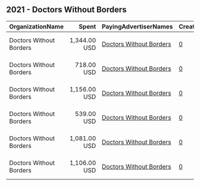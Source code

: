 ## 2021 - Doctors Without Borders 
|OrganizationName|Spent|PayingAdvertiserNames|CreativeUrls|Impressions|Genders|AgeBrackets|CountryCodes|BillingAddresses|CandidateBallotInformation|
|:---|---:|:---|:---|---:|:---|:---|:---|:---|:---|
|Doctors Without Borders|1,344.00 USD|[Doctors Without Borders](2021/Doctors_Without_Borders.md)|[0](https://www.snap.com/political-ads/asset/f1d03554cc097ce5650b720eb84ff3153bb26a92b4d788d508172c49909e8bca?mediaType=mp4)|219,366||25+|united states|"40 rector street,New York,10006,US"||
|Doctors Without Borders|718.00 USD|[Doctors Without Borders](2021/Doctors_Without_Borders.md)|[0](https://www.snap.com/political-ads/asset/fb303304018842fa8f47291f7e50f60419e1fd7a5d77d4e83857b87469e99d35?mediaType=mp4)|170,700||18+|united states|"40 rector street,New York,10006,US"||
|Doctors Without Borders|1,156.00 USD|[Doctors Without Borders](2021/Doctors_Without_Borders.md)|[0](https://www.snap.com/political-ads/asset/350664f258be54667eb622869d52e41b820a210b5559a02a5c1ecf90ac31061f?mediaType=mp4)|281,697||18+|united states|"40 rector street,New York,10006,US"||
|Doctors Without Borders|539.00 USD|[Doctors Without Borders](2021/Doctors_Without_Borders.md)|[0](https://www.snap.com/political-ads/asset/68b79fd08c8b64a10f4360ba478408d2d3b5ea7f202416bfe1c4cd7a96298cb3?mediaType=mp4)|81,820||25+|united states|"40 rector street,New York,10006,US"||
|Doctors Without Borders|1,081.00 USD|[Doctors Without Borders](2021/Doctors_Without_Borders.md)|[0](https://www.snap.com/political-ads/asset/9848030fb4acee01509f73239a1fb0cd163a8422195c6e12c5fc59b6ae1d590b?mediaType=mp4)|167,165||18+|united states|"40 rector street,New York,10006,US"||
|Doctors Without Borders|1,106.00 USD|[Doctors Without Borders](2021/Doctors_Without_Borders.md)|[0](https://www.snap.com/political-ads/asset/ecc9f8d69ba3a14d4e04dfe3c953a25716886f26f0284ed3818087288da9bfb6?mediaType=mp4)|127,378||25+|united states|"40 rector street,New York,10006,US"||
